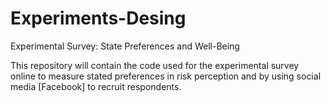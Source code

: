 # Experiments-Desing
Experimental Survey: State Preferences and Well-Being

This repository will contain the code used for the experimental survey online to measure stated preferences in risk perception and by using social media [Facebook] to recruit respondents.
